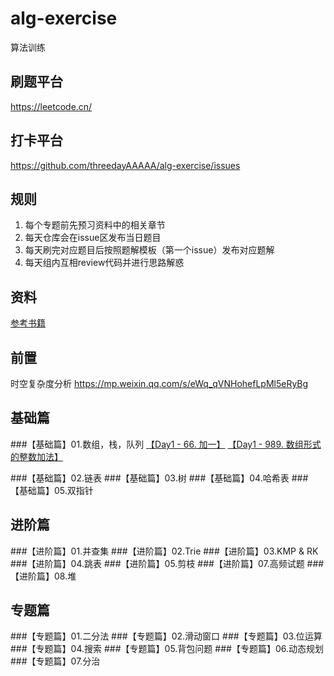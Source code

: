 # alg-exercise
算法训练

## 刷题平台
https://leetcode.cn/

## 打卡平台
https://github.com/threedayAAAAA/alg-exercise/issues

## 规则
1. 每个专题前先预习资料中的相关章节
2. 每天仓库会在issue区发布当日题目
3. 每天刷完对应题目后按照题解模板（第一个issue）发布对应题解
4. 每天组内互相review代码并进行思路解惑


## 资料

[参考书籍](./91-algo.pdf)

## 前置
时空复杂度分析 
https://mp.weixin.qq.com/s/eWq_qVNHohefLpMl5eRyBg

## 基础篇
###【基础篇】01.数组，栈，队列
[【Day1 - 66. 加一】](https://leetcode.cn/problems/plus-one/)
[【Day1 - 989. 数组形式的整数加法】](https://leetcode.cn/problems/add-to-array-form-of-integer/)


###【基础篇】02.链表
###【基础篇】03.树
###【基础篇】04.哈希表
###【基础篇】05.双指针

## 进阶篇
###【进阶篇】01.并查集
###【进阶篇】02.Trie
###【进阶篇】03.KMP & RK
###【进阶篇】04.跳表
###【进阶篇】05.剪枝
###【进阶篇】07.高频试题
###【进阶篇】08.堆

## 专题篇
###【专题篇】01.二分法
###【专题篇】02.滑动窗⼝
###【专题篇】03.位运算
###【专题篇】04.搜索
###【专题篇】05.背包问题
###【专题篇】06.动态规划
###【专题篇】07.分治